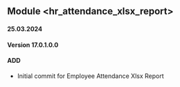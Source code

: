## Module <hr_attendance_xlsx_report>

#### 25.03.2024
#### Version 17.0.1.0.0
#### ADD

- Initial commit for Employee Attendance Xlsx Report
